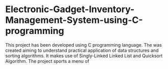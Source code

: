 # Electronic-Gadget-Inventory-Management-System-using-C-programming

This project has been developed using C programming language. 
The was created aiming to understand practical application of data structures and sorting algorithms.
It makes use of Singly-Linked Linked List and Quicksort Algorithm. 
The project sports a menu of 
